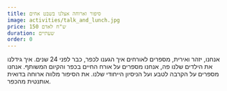```yaml
---
title: סיפור וארוחה אצלנו בשבט אחים
image: activities/talk_and_lunch.jpg
price: 150 ש"ח לאדם
duration: שעתיים
order: 0
---
```

אנחנו, יזהר ואירית, מספרים לאורחים איך הגענו לכפר, כבר לפני 24 שנים. איך גידלנו את הילדים שלנו פה, אנחנו מספרים על אורח החיים בכפר והקיום המשותף. אנחנו מספרים על הקרבה לטבע ועל הניסיון הייחודי שלנו. את הסיפור מלווה ארוחה בדואית אותנטית מהכפר.
